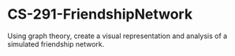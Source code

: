 # CS-291-FriendshipNetwork
 Using graph theory, create a visual representation and analysis of a simulated friendship network. 
